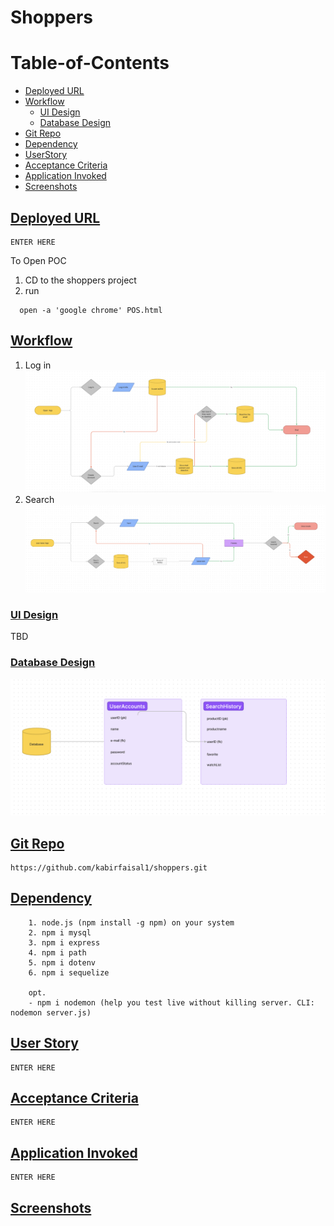 # Shoppers

# Table-of-Contents
  * [Deployed URL](#deployed-url)
  * [Workflow](#workflow)
      * [UI Design](#ui-design)
      * [Database Design](#database-design)
  * [Git Repo](#git-repo)
  * [Dependency](#dependency)
  * [UserStory](#userstory)
  * [Acceptance Criteria](#acceptance-criteria)
  * [Application Invoked](#application-invoked)
  * [Screenshots](#screenshots)


 
## [Deployed URL](#table-of-contents)
```
ENTER HERE
```
To Open POC
1. CD to the shoppers project
2. run
```
  open -a 'google chrome' POS.html
```
## [Workflow](#table-of-contents)
1. Log in
![Image at  Log in workflow](./images/LogIn.png)
2. Search
![Image at  search in workflow](./images/Search.png)

### [UI Design](#table-of-contents)

TBD

### [Database Design](#table-of-contents)
![Image at  database schema](./images/dbschema.png)

## [Git Repo](#table-of-contents)
```
https://github.com/kabirfaisal1/shoppers.git
```

## [Dependency](#table-of-contents)
```
    1. node.js (npm install -g npm) on your system
    2. npm i mysql
    3. npm i express
    4. npm i path
    5. npm i dotenv
    6. npm i sequelize

    opt.
    - npm i nodemon (help you test live without killing server. CLI: nodemon server.js)
```
## [User Story](#table-of-contents)
```
ENTER HERE
```

## [Acceptance Criteria](#table-of-contents)
```
ENTER HERE
```

## [Application Invoked](#table-of-contents)
```
ENTER HERE
```

## [Screenshots](#table-of-contents)
